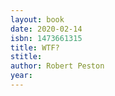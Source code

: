 ```yaml
---
layout: book
date: 2020-02-14
isbn: 1473661315
title: WTF?
stitle: 
author: Robert Peston
year: 
---
```

